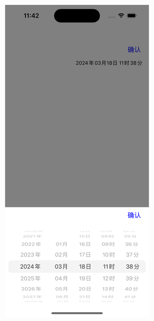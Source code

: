 ![Example Image](Simulator%20Screenshot%20-%20iPhone%2015%20Pro%20-%202024-03-18%20at%2011.42.14.png)
